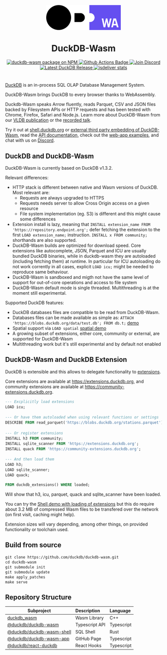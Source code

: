 <div align="center">
  <picture>
         <source media="(prefers-color-scheme: light)" srcset="https://raw.githubusercontent.com/duckdb/duckdb-wasm/main/misc/duckdb_wasm.svg">
         <source media="(prefers-color-scheme: dark)" srcset="https://raw.githubusercontent.com/duckdb/duckdb-wasm/main/misc/duckdb_wasm_light.svg">
         <img alt="The DuckDB WASM logo." src="https://raw.githubusercontent.com/duckdb/duckdb-wasm/main/misc/duckdb_wasm.svg" height="80">
      </picture>
  <h1>DuckDB-Wasm</h1>
</div>

<div align="center">
  <a href="https://www.npmjs.com/package/@duckdb/duckdb-wasm/v/latest">
    <img src="https://img.shields.io/npm/v/@duckdb/duckdb-wasm?logo=npm" alt="duckdb-wasm package on NPM">
  </a>
  <a href="https://github.com/duckdb/duckdb-wasm/actions">
    <img src="https://github.com/duckdb/duckdb-wasm/actions/workflows/main.yml/badge.svg?branch=main" alt="Github Actions Badge">
  </a>
  <a href="https://discord.duckdb.org">
    <img src="https://shields.io/discord/909674491309850675" alt="Join Discord" />
  </a>
  <a href="https://github.com/duckdb/duckdb/releases/">
    <img src="https://img.shields.io/github/v/release/duckdb/duckdb?color=brightgreen&display_name=tag&logo=duckdb&logoColor=white" alt="Latest DuckDB Release">
  </a>
  <a href="https://www.jsdelivr.com/package/npm/@duckdb/duckdb-wasm">
    <img src="https://data.jsdelivr.com/v1/package/npm/@duckdb/duckdb-wasm/badge?style=rounded" alt="jsdeliver stats">
  </a>
</div>
<h1></h1>

[DuckDB](https://duckdb.org) is an in-process SQL OLAP Database Management System.

DuckDB-Wasm brings DuckDB to every browser thanks to WebAssembly.

Duckdb-Wasm speaks Arrow fluently, reads Parquet, CSV and JSON files backed by Filesystem APIs or HTTP requests and has been tested with Chrome, Firefox, Safari and Node.js. Learn more about DuckDB-Wasm from our [VLDB publication](https://www.vldb.org/pvldb/vol15/p3574-kohn.pdf) or the [recorded talk](https://www.youtube.com/watch?v=wm82b7PlM6s).

Try it out at [shell.duckdb.org](https://shell.duckdb.org) or [external third party embedding of DuckDB-Wasm](https://github.com/davidgasquez/awesome-duckdb?tab=readme-ov-file#web-clients), read the [API documentation](https://shell.duckdb.org/docs/modules/index.html), check out the [web-app examples](https://github.com/duckdb-wasm-examples), and chat with us on [Discord](https://discord.duckdb.org).

## DuckDB and DuckDB-Wasm

DuckDB-Wasm is currently based on DuckDB v1.3.2.

Relevant differences:
* HTTP stack is different between native and Wasm versions of DuckDB. Most relevant are:
    * Requests are always upgraded to HTTPS
    * Requests needs server to allow Cross Origin access on a given resource
    * File system implementation (eg. S3) is different and this might cause some differences
* Extension install is lazy, meaning that `INSTALL extension_name FROM 'https://repository.endpoint.org';` defer fetching the extension to the first `LOAD extension_name;` instruction. `INSTALL x FROM community;` shorthands are also supported.
* DuckDB-Wasm builds are optimized for download speed. Core extensions like autocomplete, JSON, Parquet and ICU are usually bundled DuckDB binaries, while in duckdb-wasm they are autoloaded (including fetching them) at runtime. In particular for ICU autoloading do not work corrently in all cases, explicit `LOAD icu;` might be needed to reproduce same behaviour.
* DuckDB-Wasm is sandboxed and migth not have the same level of support for out-of-core operations and access to file system
* DuckDB-Wasm default mode is single threaded. Multithreading is at the moment still experimental.

Supported DuckDB features:
* DuckDB databases files are compatible to be read from DuckDB-Wasm.
* Databases files can be made available as simple as: `ATTACH 'https://blobs.duckdb.org/data/test.db'; FROM db.t;` [demo](https://shell.duckdb.org/#queries=v0,ATTACH-'https%3A%2F%2Fblobs.duckdb.org%2Fdata%2Ftest.db'-as-db~,FROM-db.t~)
* Spatial support via `LOAD spatial` [spatial demo](https://shell.duckdb.org/#queries=v0,%20%20-Spatial-extension-for-geospatial-support%0AINSTALL-spatial~%0ALOAD-spatial~,CREATE-TABLE-stations-AS%0A----FROM-'s3%3A%2F%2Fduckdb%20blobs%2Fstations.parquet'~,%20%20-What-are-the-top%203-closest-Intercity-stations%0A%20%20-using-aerial-distance%3F%0ASELECT%0A----s1.name_long-AS-station1%2C%0A----s2.name_long-AS-station2%2C%0A----ST_Distance(%0A--------ST_Point(s1.geo_lng%2C-s1.geo_lat)%2C%0A--------ST_Point(s2.geo_lng%2C-s2.geo_lat)%0A----)-*-111139-AS-distance%0AFROM-stations-s1%2C-stations-s2%0AWHERE-s1.type-LIKE-'%25Intercity%25'%0A--AND-s2.type-LIKE-'%25Intercity%25'%0A--AND-s1.id-%3C-s2.id%0AORDER-BY-distance-ASC%0ALIMIT-3~)
* A growing subset of extensions, either core, community or external, are supported for DuckDB-Wasm
* Multithreading work but it's still experimental and by default not enabled

## DuckDB-Wasm and DuckDB Extension

DuckDB is extensible and this allows to delegate functionality to [extensions](https://duckdb.org/docs/extensions/overview).

Core extensions are available at https://extensions.duckdb.org, and community extensions are available at https://community-extensions.duckdb.org.
```sql
--- Excplicitly load extensions
LOAD icu;

--- Or have them autoloaded when using relevant functions or settings
DESCRIBE FROM read_parquet('https://blobs.duckdb.org/stations.parquet');  -- (this autoloads JSON)

--- Or register extensions
INSTALL h3 FROM community;
INSTALL sqlite_scanner FROM 'https://extensions.duckdb.org';
INSTALL quack FROM 'https://community-extensions.duckdb.org';

--- And then load them
LOAD h3;
LOAD sqlite_scanner;
LOAD quack;
```

```sql
FROM duckdb_extensions() WHERE loaded;
```
Will show that h3, icu, parquet, quack and sqlite_scanner have been loaded.

You can try the [Shell demo with loading of extensions](https://shell.duckdb.org/#queries=v0,%20%20%20-Explicitly-load-extensions%0ALOAD-icu~%0A%0A%20%20%20-Or-have-them-autoloaded-when-using-relevant-functions-or-settings%0ADESCRIBE-FROM-read_parquet('https%3A%2F%2Fblobs.duckdb.org%2Fstations.parquet')~--%20%20-(this-autoloads-parquet)%0A%0A%20%20%20-Or-register-extensions%0AINSTALL-h3-FROM-community~%0AINSTALL-sqlite_scanner-FROM-'https%3A%2F%2Fextensions.duckdb.org'~%0AINSTALL-quack-FROM-'https%3A%2F%2Fcommunity%20extensions.duckdb.org'~%0A%0A%20%20%20-And-then-load-them%3A%0ALOAD-h3~%0ALOAD-sqlite_scanner~%0ALOAD-quack~,FROM-duckdb_extensions()-WHERE-loaded~) but this do require about 3.2 MB of compressed Wasm files to be transfered over the network (on first visit, caching might help).

Extension sizes will vary depending, among other things, on provided functionality or toolchain used.


## Build from source

```shell
git clone https://github.com/duckdb/duckdb-wasm.git
cd duckdb-wasm
git submodule init
git submodule update
make apply_patches
make serve
```

## Repository Structure

| Subproject                                               | Description    | Language   |
| -------------------------------------------------------- | :------------- | :--------- |
| [duckdb_wasm](/lib)                                      | Wasm Library   | C++        |
| [@duckdb/duckdb-wasm](/packages/duckdb-wasm)             | Typescript API | Typescript |
| [@duckdb/duckdb-wasm-shell](/packages/duckdb-wasm-shell) | SQL Shell      | Rust       |
| [@duckdb/duckdb-wasm-app](/packages/duckdb-wasm-app)     | GitHub Page    | Typescript |
| [@duckdb/react-duckdb](/packages/react-duckdb)           | React Hooks    | Typescript |
